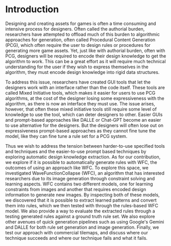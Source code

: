 # Introduction


Designing and creating assets for games is often a time consuming and intensive process for designers.
Often called the authorial burden, researchers have attempted to offload much of this burden to algorithmic approaches for generation, often called Procedural Content Generation (PCG), which often require the user to design rules or procedures for generating more game assets. 
Yet, just like with authorial burden, often with PCG, designers will be required to encode their design knowledge to get the algorithm to work. 
This can be a great effort as it will require much technical understanding for the user if they wish to express themselves in the algorithm, they must encode design knowledge into rigid data structures.

To address this issue, researchers have created GUI tools that let the designers work with an interface rather than the code itself.
These tools are called Mixed Initiative tools, which makes it easier for users to use PCG algorithms, at the cost of the designer losing some expressiveness with the algorithm, as there is now an interface they must use.
The issue arises, however, that often these mixed initiative tools still require some level of knowledge to use the tool, which can deter designers to other.
Easier GUIs and prompt-based approaches like DALLE or Chat-GPT become an easier to use alternative for the designers.
But the designers will often lose out on expressiveness prompt-based approaches as they cannot fine tune the model, like they can fine tune a rule set for a PCG system.

Thus we wish to address the tension between harder-to-use specified tools and techniques and the easier-to-use prompt based techniques by exploring automatic design knowledge extraction.
As for our contribution, we explore if it is possible to automatically generate rules with WFC, the outcomes of using an approach like WFC. 
To explore this space, we investigated WaveFunctionCollapse (WFC), an algorithm that has interested researchers due to its image generation through constraint solving and learning aspects. WFC contains two different models, one for learning constraints from images and another that requires encoded design information to generate new images. 
By inspecting both of these models, we discovered that it is possible to extract learned patterns and convert them into rules, which we then tested with through the rules-based WFC model. 
We also provide a way to evaluate the extracted rules through a testing generated rules against a ground truth rule set.  We also explore other avenues of quick generation pipelines such as using Google's Gemini and DALLE for both rule set generation and image generation. Finally, we test our approach with commercial tilemaps, and discuss where our technique succeeds and where our technique fails and what it fails.
